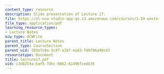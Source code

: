 ```yaml
---
content_type: resource
description: Slide presentation of Lecture 17.
file: https://ol-ocw-studio-app-qa.s3.amazonaws.com/courses/1-34-waste-containment-and-remediation-technology-spring-2004/c3d6254abaf57dbc986261496fcedb35_lecture17.pdf
file_type: application/pdf
learning_resource_types:
- Lecture Notes
ocw_type: OCWFile
parent_title: Lecture Notes
parent_type: CourseSection
parent_uid: 285e7c0a-3c47-a1b7-ea83-f80f96a90c43
resourcetype: Document
title: lecture17.pdf
uid: c3d6254a-baf5-7dbc-9862-61496fcedb35
---
```

